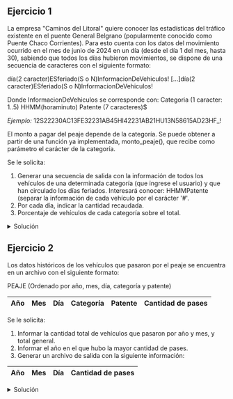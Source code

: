 ## Ejercicio 1
La empresa "Caminos del Litoral" quiere conocer las estadísticas del tráfico existente
en el puente General Belgrano (popularmente conocido como Puente Chaco Corrientes).
Para esto cuenta con los datos del movimiento ocurrido en el mes de junio de 2024 en un
día (desde el día 1 del mes, hasta 30), sabiendo que todos los días hubieron movimientos,
se dispone de una secuencia de caracteres con el siguiente formato:

día(2 caracter)ESferiado(S o N)InformacionDeVehiculos! [...]día(2 caracter)ESferiado(S o N)InformacionDeVehiculos!

Donde InformacionDeVehiculos se corresponde con:
Categoria (1 caracter: 1..5) HHMM(horaminuto) Patente (7 caracteres)$

*Ejemplo:*
12S22230AC13FE32231AB45HI42231AB21HU13N58615AD23HF_!

El monto a pagar del peaje depende de la categoría. Se puede obtener a partir de una
función ya implementada, monto_peaje(), que recibe como parámetro el carácter de la
categoría.

Se le solicita:
1. Generar una secuencia de salida con la información de todos los vehículos de una determinada
categoría (que ingrese el usuario) y que han circulado los días feriados. Interesará conocer:
HHMMPatente (separar la información de cada vehículo por el carácter '#'.
2. Por cada día, indicar la cantidad recaudada.
3. Porcentaje de vehículos de cada categoría sobre el total.

<details>
<summary>Solución</summary>

```
ACCION ejercicio ES
  AMBIENTE
    autos, salida: secuencia de caracter
    car: caracter
    cat1, cat2, cat3, cat4, cat5, cat_eleg: entero
    total, recaudado: entero
    i, j: entero
    es_feriado: logico
  PROCESO
    ARR(autos); AVZ(autos, car)
    CREAR(salida)

    cat1 := 0; cat2 := 0; cat3 := 0; cat4 := 0; cat5 := 0

    ESCRIBIR("Ingrese el caracter correspondiente a la categoria de vehículo que se desea
    conocer la cantidad de ellos que pasaron por el peaje en dias feriado: [1..5]")
    Leer(cat_eleg)

    PARA i := 1 HASTA 30 HACER
      recaudado := 0
      AVZ(autos, car)
      AVZ(autos, car)

      SI car = 'S' ENTONCES
        es_feriado := verdadero
      CONTRARIO
        es_feriado := falso
      FIN_SI
      AVZ(autos, car)

      MIENTRAS car <> '!' HACER
        SEGUN car HACER
          '1': cat1 := cat1 + 1
          '2': cat2 := cat2 + 1
          '3': cat3 := cat3 + 1
          '4': cat4 := cat4 + 1
          '5': cat5 := cat5 + 1
        FIN_SEGUN
        recaudado := recaudado + monto_peaje(car)

        SI es_feriado Y car = cat_eleg ENTONCES
          AVZ(autos, car)

          PARA j :=   1 HASTA 11 HACER
            ESCRIBIR(salida, car)
            AVZ(autos, car)
          FIN_PARA
          ESCRIBIR(salida, '#')
        CONTRARIO
          AVZ(autos, car)

          PARA j := 1 HASTA 11 HACER
            AVZ(autos, car)
          FIN_PARA
        FIN_SI
      FIN_MIENTRAS

      ESCRIBIR("Para el día nro ", i, " de junio, el monto recaudado fue de $", recaudado)
    FIN_PARA
    total := cat1 + cat2 + cat3 + cat4 + cat5

    ESC("Los porcentajes de vehículos segun su categoria fueron: ")
    ESC("Categoría 1: ", cat1 * 100 / total)
    ESC("Categoría 2: ", cat2 * 100 / total)
    ESC("Categoría 3: ", cat3 * 100 / total)
    ESC("Categoría 4: ", cat4 * 100 / total)
    ESC("Categoría 5: ", cat5 * 100 / total)

    CERRAR(autos)
    CERRAR(salida)
FIN_ACCION
```

</details>

## Ejercicio 2
Los datos históricos de los vehículos que pasaron por el peaje se encuentra en un archivo
con el siguiente formato:

PEAJE (Ordenado por año, mes, día, categoría y patente)

| Año | Mes | Día | Categoría | Patente | Cantidad de pases |
|-----|-----|-----|-----------|---------|-------------------|

Se le solicita:
1. Informar la cantidad total de vehículos que pasaron por año y mes, y total general.
2. Informar el año en el que hubo la mayor cantidad de pases.
3. Generar un archivo de salida con la siguiente información:

| Año | Mes | Día | Cantidad de pases |
|-----|-----|-----|-------------------|

<details>
<summary>Solución</summary>

```
ACCION ejercicio ES
  AMBIENTE
    Auto = REGISTRO
      año: N(4)
      mes: 1..12
      dia: 1..31
      cat: N(1)
      pat: AN(7)
      pases: N(2)
    FIN_REGISTRO

    Informe = REGISTRO
      año: N(4)
      mes: 1..12
      mes: 1..31
      pases: N(2)
    FIN_REGISTRO

    peaje: archivo de Auto ordenado por año, mes, dia, cat, pat
    auto: Auto
    salida: archivo de Informe
    inf: Informe

    cant_gral, cant_año, cant_mes, cant_dia, may_pas: entero
    resg_año, may_pas_año: N(4)
    resg_mes, resg_dia: N(2)

    PROCEDIMIENTO corte_año() ES
      corte_mes()
      ESCRIBIR("Para el año ", resg_año, " la cantidad de vehiculos que atravesaron
      el peaje fue de: ", cant_año, " vehículos.")
      cant_gral := cant_gral + cant_año

      SI may_pas > cant_año ENTONCES
        may_pas := cant_año
        may_pas_año := resg_año
      FIN_SI

      cant_año := 0
      resg_año := auto.año
    FIN_PROCEDIMIENTO

    PROCEDIMIENTO corte_mes() ES
      corte_dia()
      ESCRIBIR("La cantidad de vehículos que atravesaron el peaje en el mes de ", resg_mes,
      " fue de: ", cant_mes, " vehículos.")
      cant_año := cant_año + cant_mes
      cant_mes := 0
      resg_mes := auto.mes
    FIN_PROCEDIMIENTO

    PROCEDIMIENTO corte_dia() ES
      cant_mes := cant_mes + cant_dia

      inf.año := resg_año
      inf.mes := resg_mes
      inf.dia := resg_dia
      inf.pases := cant_dia
      ESCRIBIR(salida, inf)

      cant_dia := 0
      resg_dia := auto.dia
    FIN_PROCEDIMIENTO
  PROCESO
    ABRIR E/ (peaje); LEER(peaje, auto)
    ABRIR /S (salida)

    resg_año := auto.año; resg_mes := auto.mes; resg_dia := auto.dia
    cant_gral := 0; cant_año := 0; cant_mes := 0; cant_dia := 0; may_pas := 0

    MIENTRAS NO FDA(peaje) HACER
      SI resg_año <> auto.año ENTONCES
        corte_año()
      CONTRARIO
        SI resg_mes <> auto.mes ENTONCES
          corte_mes()
        CONTRARIO
          SI resg_dia <> auto.dia ENTONCES
            corte_dia()
          FIN_SI
        FIN_SI
      FIN_SI

      LEER(peaje, auto)
    FIN_MIENTRAS
    corte_año()

    ESCRIBIR("El total general de vehiculos que atravesaron el peaje es de: ", cant_gral, " vehículos.")
    ESCRIBIR("Y la mayor cantidad de pases en un año fue en el ", may_pas_año, " con un total de: ", may_pas, " vehículos.")

    CERRAR(peaje)
    CERRAR(salida)
FIN_ACCION
```

</details>
